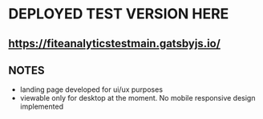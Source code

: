 # DEPLOYED TEST VERSION HERE 

## https://fiteanalyticstestmain.gatsbyjs.io/


## NOTES
- landing page developed for ui/ux purposes
- viewable only for desktop at the moment. No mobile responsive design implemented
